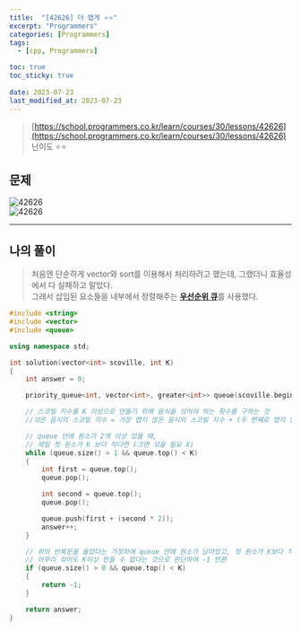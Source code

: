 ```yaml
---
title:  "[42626] 더 맵게 ⭐⭐"
excerpt: "Programmers"
categories: [Programmers]
tags:
  - [cpp, Programmers]

toc: true
toc_sticky: true
 
date: 2023-07-23
last_modified_at: 2023-07-23
---
```


> [https://school.programmers.co.kr/learn/courses/30/lessons/42626](https://school.programmers.co.kr/learn/courses/30/lessons/42626)  
> 난이도 ⭐⭐

## 문제

![42626](https://drive.google.com/uc?export=view&id=1SHj7mru-hj6FTQSLHzAw3HdHqTn4WuW1)  
![42626](https://drive.google.com/uc?export=view&id=1lxByXKvW9M1sQYLPt3OkHRsXejelA0s3)  

***

## 나의 풀이
  
>  처음엔 단순하게 vector와 sort를 이용해서 처리하려고 했는데, 그랬더니 효율성에서 다 실패하고 말았다.  
> 그래서 삽입된 요소들을 내부에서 정렬해주는 <b>[우선순위 큐](https://eggmong.github.io/cpp/Priority_Queue/)</b>를 사용했다.  
> 



```cpp
#include <string>
#include <vector>
#include <queue>

using namespace std;

int solution(vector<int> scoville, int K)
{
    int answer = 0;

    priority_queue<int, vector<int>, greater<int>> queue(scoville.begin(), scoville.end());

    // 스코빌 지수를 K 이상으로 만들기 위해 음식을 섞어야 하는 횟수를 구하는 것  
    //섞은 음식의 스코빌 지수 = 가장 맵지 않은 음식의 스코빌 지수 + (두 번째로 맵지 않은 음식의 스코빌 지수 * 2)  

    // queue 안에 원소가 2개 이상 있을 때,
    // 제일 첫 원소가 K 보다 작다면 (크면 섞을 필요 X)
    while (queue.size() > 1 && queue.top() < K)
    {
        int first = queue.top();
        queue.pop();

        int second = queue.top();
        queue.pop();

        queue.push(first + (second * 2));
        answer++;
    }

    // 위의 반복문을 돌았다는 가정하에 queue 안에 원소가 남아있고, 첫 원소가 K보다 작다면  
    // 아무리 섞어도 K이상 만들 수 없다는 것으로 판단하여 -1 반환  
    if (queue.size() > 0 && queue.top() < K)
    {
        return -1;
    }

    return answer;
}
```